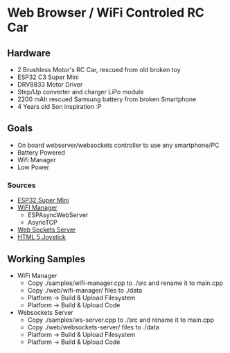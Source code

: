 # Web Browser / WiFi Controled RC Car

## Hardware
- 2 Brushless Motor's RC Car, rescued from old broken toy
- ESP32 C3 Super Mini
- DRV8833 Motor Driver
- Step/Up converter and charger LiPo module
- 2200 mAh rescued Samsung battery from broken Smartphone
- 4 Years old Son inspiration :P

## Goals
- On board webserver/websockets controller to use any smartphone/PC
- Battery Powered
- Wifi Manager
- Low Power

### Sources
- [ESP32 Super Mini](https://github.com/sidharthmohannair/Tutorial-ESP32-C3-Super-Mini)
- [WiFI Manager](https://randomnerdtutorials.com/esp32-wi-fi-manager-asyncwebserver/)
  - ESPAsyncWebServer
  - AsyncTCP
- [Web Sockets Server](https://randomnerdtutorials.com/esp32-websocket-server-arduino/)
- [HTML 5 Joystick](https://github.com/bobboteck/JoyStick)

## Working Samples
- WiFi Manager
  - Copy ./samples/wifi-manager.cpp to ./src and rename it to main.cpp
  - Copy ./web/wifi-manager/ files to ./data
  - Platform -> Build & Upload Filesystem
  - Platform -> Build & Upload Code
- Websockets Server
  - Copy ./samples/ws-server.cpp to ./src and rename it to main.cpp
  - Copy ./web/websockets-server/ files to ./data
  - Platform -> Build & Upload Filesystem
  - Platform -> Build & Upload Code
